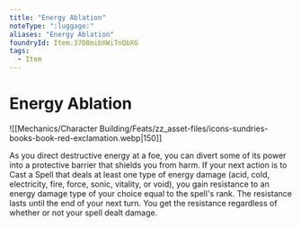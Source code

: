 ```yaml
---
title: "Energy Ablation"
noteType: ":luggage:"
aliases: "Energy Ablation"
foundryId: Item.37D8mibXWiTnQbXG
tags:
  - Item
---
```


# Energy Ablation
![[Mechanics/Character Building/Feats/zz_asset-files/icons-sundries-books-book-red-exclamation.webp|150]]

As you direct destructive energy at a foe, you can divert some of its power into a protective barrier that shields you from harm. If your next action is to Cast a Spell that deals at least one type of energy damage (acid, cold, electricity, fire, force, sonic, vitality, or void), you gain resistance to an energy damage type of your choice equal to the spell's rank. The resistance lasts until the end of your next turn. You get the resistance regardless of whether or not your spell dealt damage.
